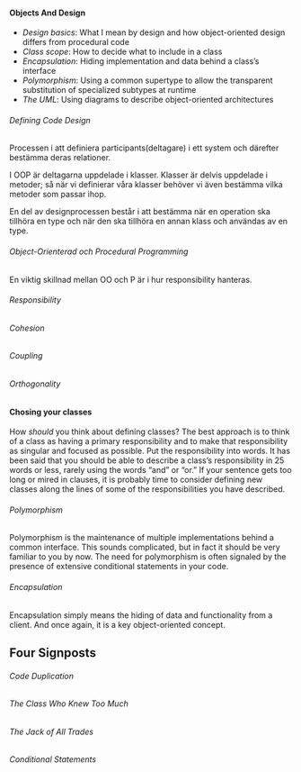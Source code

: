 #### Objects And Design

- *Design basics*: What I mean by design and how object-oriented design differs from procedural code
- *Class scope*: How to decide what to include in a class
- *Encapsulation*: Hiding implementation and data behind a class’s interface
- *Polymorphism*: Using a common supertype to allow the transparent substitution of specialized subtypes at runtime
- *The UML*: Using diagrams to describe object-oriented architectures

###### Defining Code Design

Processen i att definiera participants(deltagare) i ett system och därefter bestämma deras relationer.

I OOP är deltagarna uppdelade i klasser. Klasser är delvis uppdelade i metoder; så när vi definierar våra klasser behöver vi även bestämma vilka metoder som passar ihop.

En del av designprocessen består i att bestämma när en operation ska tillhöra en type och när den ska tillhöra en annan klass och användas av en type.

###### Object-Orienterad och Procedural Programming

En viktig skillnad mellan OO och P är i hur responsibility hanteras.

###### Responsibility

###### Cohesion

###### Coupling

###### Orthogonality

#### Chosing your classes

How *should* you think about defining classes? The best approach is to think of a class as having a primary responsibility and to make that responsibility as singular and focused as possible. Put the responsibility into words. It has been said that you should be able to describe a class’s responsibility in 25 words or less, rarely using the words “and” or “or.” If your sentence gets too long or mired in clauses, it is probably time to consider defining new classes along the lines of some of the responsibilities you have described.

###### Polymorphism

Polymorphism is the maintenance of multiple implementations behind a common interface. This sounds complicated, but in fact it should be very familiar to you by now. The need for polymorphism is often signaled by the presence of extensive conditional statements in your code.

###### Encapsulation

Encapsulation simply means the hiding of data and functionality from a client. And once again, it is a key object-oriented concept.

## Four Signposts

###### Code Duplication

###### The Class Who Knew Too Much

###### The Jack of All Trades

###### Conditional Statements











